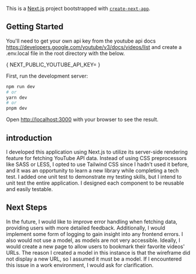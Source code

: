 This is a [Next.js](https://nextjs.org/) project bootstrapped with [`create-next-app`](https://github.com/vercel/next.js/tree/canary/packages/create-next-app).

## Getting Started
You'll need to get your own api key from the youtube api docs https://developers.google.com/youtube/v3/docs/videos/list and create a .env.local file in the root directory with the below.

{
    NEXT_PUBLIC_YOUTUBE_API_KEY=<API KEY>
}

First, run the development server:

```bash
npm run dev
# or
yarn dev
# or
pnpm dev
```

Open [http://localhost:3000](http://localhost:3000) with your browser to see the result.


## introduction
I developed this application using Next.js to utilize its server-side rendering feature for fetching YouTube API data. Instead of using CSS preprocessors like SASS or LESS, I opted to use Tailwind CSS since I hadn't used it before, and it was an opportunity to learn a new library while completing a tech test. I added one unit test to demonstrate my testing skills, but I intend to unit test the entire application. I designed each component to be reusable and easily testable.
## Next Steps
In the future, I would like to improve error handling when fetching data, providing users with more detailed feedback. Additionally, I would implement some form of logging to gain insight into any frontend errors. I also would not use a model, as models are not very accessible. Ideally, I would create a new page to allow users to bookmark their favorite videos' URLs. The reason I created a model in this instance is that the wireframe did not display a new URL, so I assumed it must be a model. If I encountered this issue in a work environment, I would ask for clarification.